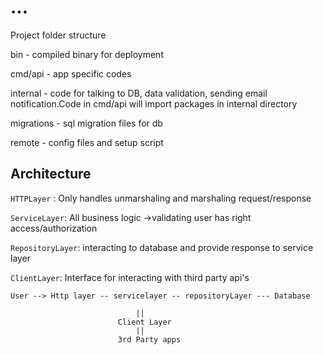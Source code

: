 
# ...

Project folder structure

bin - compiled binary for deployment

cmd/api - app specific codes

internal - code for talking to DB, data validation, sending email notification.Code in cmd/api will import packages in internal directory

migrations - sql migration files for db

remote - config files and setup script 



## Architecture

`HTTPLayer` : Only handles unmarshaling and marshaling request/response 

`ServiceLayer`: All business logic ->validating user has right access/authorization

`RepositoryLayer`: interacting to database and provide response to service layer

`ClientLayer`: Interface for interacting with third party api's

```
User --> Http layer -- servicelayer -- repositoryLayer --- Database

                            ||
                        Client Layer
                            ||
                        3rd Party apps    
